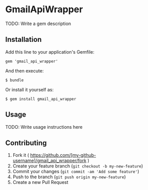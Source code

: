 # GmailApiWrapper

TODO: Write a gem description

## Installation

Add this line to your application's Gemfile:

    gem 'gmail_api_wrapper'

And then execute:

    $ bundle

Or install it yourself as:

    $ gem install gmail_api_wrapper

## Usage

TODO: Write usage instructions here

## Contributing

1. Fork it ( https://github.com/[my-github-username]/gmail_api_wrapper/fork )
2. Create your feature branch (`git checkout -b my-new-feature`)
3. Commit your changes (`git commit -am 'Add some feature'`)
4. Push to the branch (`git push origin my-new-feature`)
5. Create a new Pull Request
